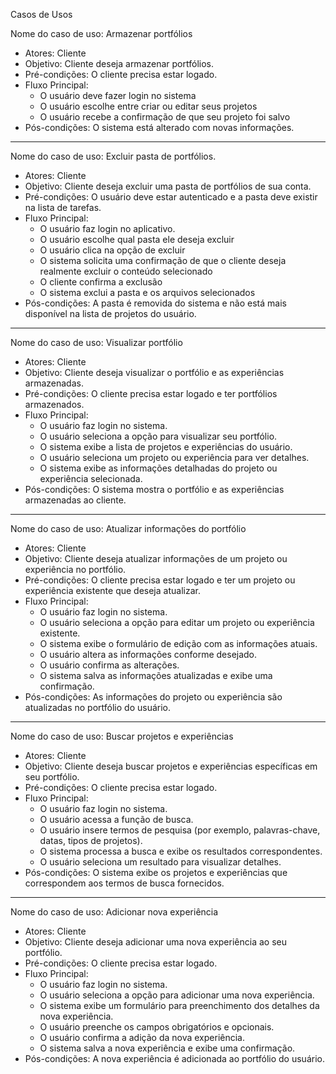Casos de Usos 

 Nome do caso de uso: Armazenar portfólios
 - Atores: Cliente
 - Objetivo: Cliente deseja armazenar portfólios.
 - Pré-condições: O cliente precisa estar logado.
 - Fluxo Principal:
   - O usuário deve fazer login no sistema
   - O usuário escolhe entre criar ou editar seus projetos
   - O usuário recebe a confirmação de que seu projeto foi salvo
 - Pós-condições: O sistema está alterado com novas informações. 
---------------------------------------------------------------------------------------------------------------------------------------------
Nome do caso de uso: Excluir pasta de portfólios.
 - Atores: Cliente
 - Objetivo: Cliente deseja excluir uma pasta de portfólios de sua conta.
 - Pré-condições: O usuário deve estar autenticado e a pasta deve existir na lista de tarefas.
 - Fluxo Principal:
   - O usuário faz login no aplicativo.
   - O usuário escolhe qual pasta ele deseja excluir
   - O usuário clica na opção de excluir
   - O sistema solicita uma confirmação de que o cliente deseja realmente excluir o conteúdo selecionado
   - O cliente confirma a exclusão
   - O sistema exclui a pasta e os arquivos selecionados
 - Pós-condições: A pasta é removida do sistema e não está mais disponível na lista de projetos do usuário. 
------------------------------------------------------------------------------------------------------------------------------------------
Nome do caso de uso: Visualizar portfólio

- Atores: Cliente
- Objetivo: Cliente deseja visualizar o portfólio e as experiências armazenadas.
- Pré-condições: O cliente precisa estar logado e ter portfólios armazenados.
- Fluxo Principal:
  - O usuário faz login no sistema.
  - O usuário seleciona a opção para visualizar seu portfólio.
  - O sistema exibe a lista de projetos e experiências do usuário.
  - O usuário seleciona um projeto ou experiência para ver detalhes.
  - O sistema exibe as informações detalhadas do projeto ou experiência selecionada.
- Pós-condições: O sistema mostra o portfólio e as experiências armazenadas ao cliente.

-----------------------------------------------------------------------------------------------------------------------------------------
Nome do caso de uso: Atualizar informações do portfólio
- Atores: Cliente
- Objetivo: Cliente deseja atualizar informações de um projeto ou experiência no portfólio.
- Pré-condições: O cliente precisa estar logado e ter um projeto ou experiência existente que deseja atualizar.
- Fluxo Principal:
  - O usuário faz login no sistema.
  - O usuário seleciona a opção para editar um projeto ou experiência existente.
  - O sistema exibe o formulário de edição com as informações atuais.
  - O usuário altera as informações conforme desejado.
  - O usuário confirma as alterações.
  - O sistema salva as informações atualizadas e exibe uma confirmação.
- Pós-condições: As informações do projeto ou experiência são atualizadas no portfólio do usuário.

-----------------------------------------------------------------------------------------------------------------------------------------

Nome do caso de uso: Buscar projetos e experiências
- Atores: Cliente
- Objetivo: Cliente deseja buscar projetos e experiências específicas em seu portfólio.
- Pré-condições: O cliente precisa estar logado.
- Fluxo Principal:
  - O usuário faz login no sistema.
  - O usuário acessa a função de busca.
  - O usuário insere termos de pesquisa (por exemplo, palavras-chave, datas, tipos de projetos).
  - O sistema processa a busca e exibe os resultados correspondentes.
  - O usuário seleciona um resultado para visualizar detalhes.
- Pós-condições: O sistema exibe os projetos e experiências que correspondem aos termos de busca fornecidos.

------------------------------------------------------------------------------------------------------------------------------------------

Nome do caso de uso: Adicionar nova experiência
- Atores: Cliente
- Objetivo: Cliente deseja adicionar uma nova experiência ao seu portfólio.
- Pré-condições: O cliente precisa estar logado.
- Fluxo Principal:
  - O usuário faz login no sistema.
  - O usuário seleciona a opção para adicionar uma nova experiência.
  - O sistema exibe um formulário para preenchimento dos detalhes da nova experiência.
  - O usuário preenche os campos obrigatórios e opcionais.
  - O usuário confirma a adição da nova experiência.
  - O sistema salva a nova experiência e exibe uma confirmação.
- Pós-condições: A nova experiência é adicionada ao portfólio do usuário.

